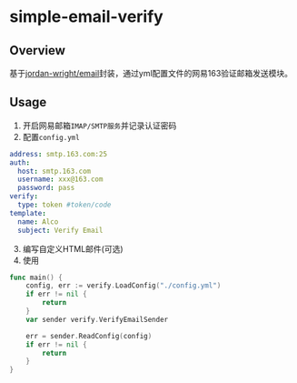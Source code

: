 # simple-email-verify
## Overview
基于[jordan-wright/email](https://github.com/jordan-wright/email)封装，通过yml配置文件的网易163验证邮箱发送模块。  
## Usage
1. 开启网易邮箱`IMAP/SMTP服务`并记录认证密码
2. 配置`config.yml`
```yaml
address: smtp.163.com:25
auth:
  host: smtp.163.com
  username: xxx@163.com
  password: pass
verify:
  type: token #token/code
template:
  name: Alco
  subject: Verify Email
```
3. 编写自定义HTML邮件(可选)
4. 使用
```go
func main() {
	config, err := verify.LoadConfig("./config.yml")
	if err != nil {
		return 
	}
	var sender verify.VerifyEmailSender

	err = sender.ReadConfig(config)
	if err != nil {
		return
	}
}
```